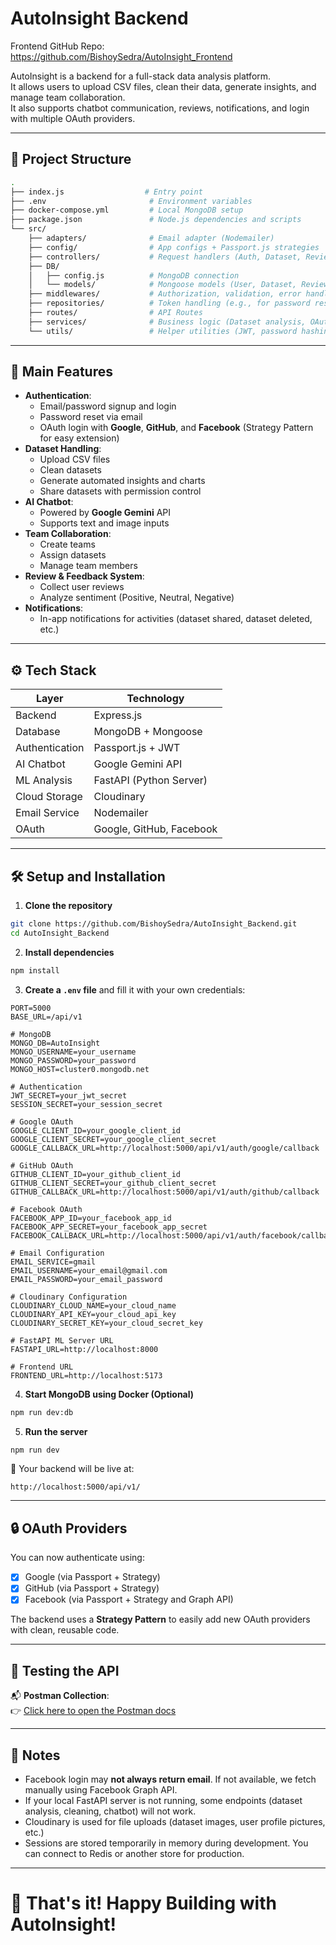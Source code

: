 # AutoInsight Backend

Frontend GitHub Repo: https://github.com/BishoySedra/AutoInsight_Frontend

AutoInsight is a backend for a full-stack data analysis platform.  
It allows users to upload CSV files, clean their data, generate insights, and manage team collaboration.  
It also supports chatbot communication, reviews, notifications, and login with multiple OAuth providers.

---

## 📁 Project Structure

```bash
.
├── index.js                  # Entry point
├── .env                       # Environment variables
├── docker-compose.yml         # Local MongoDB setup
├── package.json               # Node.js dependencies and scripts
└── src/
    ├── adapters/              # Email adapter (Nodemailer)
    ├── config/                # App configs + Passport.js strategies
    ├── controllers/           # Request handlers (Auth, Dataset, Review, etc.)
    ├── DB/
    │   ├── config.js          # MongoDB connection
    │   └── models/            # Mongoose models (User, Dataset, Review, Notification, etc.)
    ├── middlewares/           # Authorization, validation, error handling
    ├── repositories/          # Token handling (e.g., for password reset)
    ├── routes/                # API Routes
    ├── services/              # Business logic (Dataset analysis, OAuth signup, etc.)
    └── utils/                 # Helper utilities (JWT, password hashing, Chatbot, etc.)
```

---

## 🚀 Main Features

- **Authentication**: 
  - Email/password signup and login
  - Password reset via email
  - OAuth login with **Google**, **GitHub**, and **Facebook** (Strategy Pattern for easy extension)
- **Dataset Handling**: 
  - Upload CSV files
  - Clean datasets
  - Generate automated insights and charts
  - Share datasets with permission control
- **AI Chatbot**: 
  - Powered by **Google Gemini** API
  - Supports text and image inputs
- **Team Collaboration**: 
  - Create teams
  - Assign datasets
  - Manage team members
- **Review & Feedback System**: 
  - Collect user reviews
  - Analyze sentiment (Positive, Neutral, Negative)
- **Notifications**: 
  - In-app notifications for activities (dataset shared, dataset deleted, etc.)

---

## ⚙️ Tech Stack

| Layer         | Technology |
|---------------|------------|
| Backend       | Express.js |
| Database      | MongoDB + Mongoose |
| Authentication| Passport.js + JWT |
| AI Chatbot    | Google Gemini API |
| ML Analysis   | FastAPI (Python Server) |
| Cloud Storage | Cloudinary |
| Email Service | Nodemailer |
| OAuth         | Google, GitHub, Facebook |

---

## 🛠️ Setup and Installation

1. **Clone the repository**

```bash
git clone https://github.com/BishoySedra/AutoInsight_Backend.git
cd AutoInsight_Backend
```

2. **Install dependencies**

```bash
npm install
```

3. **Create a `.env` file** and fill it with your own credentials:

```env
PORT=5000
BASE_URL=/api/v1

# MongoDB
MONGO_DB=AutoInsight
MONGO_USERNAME=your_username
MONGO_PASSWORD=your_password
MONGO_HOST=cluster0.mongodb.net

# Authentication
JWT_SECRET=your_jwt_secret
SESSION_SECRET=your_session_secret

# Google OAuth
GOOGLE_CLIENT_ID=your_google_client_id
GOOGLE_CLIENT_SECRET=your_google_client_secret
GOOGLE_CALLBACK_URL=http://localhost:5000/api/v1/auth/google/callback

# GitHub OAuth
GITHUB_CLIENT_ID=your_github_client_id
GITHUB_CLIENT_SECRET=your_github_client_secret
GITHUB_CALLBACK_URL=http://localhost:5000/api/v1/auth/github/callback

# Facebook OAuth
FACEBOOK_APP_ID=your_facebook_app_id
FACEBOOK_APP_SECRET=your_facebook_app_secret
FACEBOOK_CALLBACK_URL=http://localhost:5000/api/v1/auth/facebook/callback

# Email Configuration
EMAIL_SERVICE=gmail
EMAIL_USERNAME=your_email@gmail.com
EMAIL_PASSWORD=your_email_password

# Cloudinary Configuration
CLOUDINARY_CLOUD_NAME=your_cloud_name
CLOUDINARY_API_KEY=your_cloud_api_key
CLOUDINARY_SECRET_KEY=your_cloud_secret_key

# FastAPI ML Server URL
FASTAPI_URL=http://localhost:8000

# Frontend URL
FRONTEND_URL=http://localhost:5173
```

4. **Start MongoDB using Docker (Optional)**

```bash
npm run dev:db
```

5. **Run the server**

```bash
npm run dev
```

🔗 Your backend will be live at:

```
http://localhost:5000/api/v1/
```

---

## 🔒 OAuth Providers

You can now authenticate using:

- [x] Google (via Passport + Strategy)
- [x] GitHub (via Passport + Strategy)
- [x] Facebook (via Passport + Strategy and Graph API)

The backend uses a **Strategy Pattern** to easily add new OAuth providers with clean, reusable code.

---

## 🧪 Testing the API

📬 **Postman Collection**:  
👉 [Click here to open the Postman docs](https://documenter.getpostman.com/view/32763635/2sAYQiCo4i)

---

## 📜 Notes

- Facebook login may **not always return email**. If not available, we fetch manually using Facebook Graph API.
- If your local FastAPI server is not running, some endpoints (dataset analysis, cleaning, chatbot) will not work.
- Cloudinary is used for file uploads (dataset images, user profile pictures, etc.)
- Sessions are stored temporarily in memory during development. You can connect to Redis or another store for production.

---

# 🎯 That's it! Happy Building with AutoInsight!
